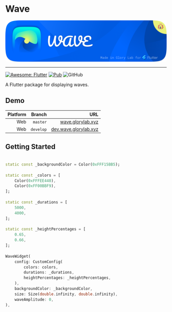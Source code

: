 # Wave

<img src='../assets/wave_banner.png' width="1000" height="auto" alt="Flutter package: WAVE" />

---

[![Awesome: Flutter](https://img.shields.io/badge/⌐◨─◨-AwesomeFlutter-blue.svg?logo=flutter&longCache=true&style=flat-square)](https://github.com/Solido/awesome-flutter#effect) 
[![Pub](https://img.shields.io/pub/v/wave.svg?logo=flutter&style=flat-square)](https://pub.dev/packages/wave)
![GitHub](https://img.shields.io/github/license/mashape/apistatus.svg?longCache=true&style=flat-square)

A Flutter package for displaying waves.

## Demo

| Platform  | Branch    | URL   | 
| -:        | -:        | -:    |
| Web       | `master`  | [wave.glorylab.xyz](https://wave.glorylab.xyz "The demo page of the wave package.") |
| Web       | `develop` | [dev.wave.glorylab.xyz](https://dev.wave.glorylab.xyz "The demo page of the wave package's develop branch.") |



## Getting Started

``` Dart

static const _backgroundColor = Color(0xFFF15BB5);

static const _colors = [
    Color(0xFFFEE440),
    Color(0xFF00BBF9),
];

static const _durations = [
    5000,
    4000,
];

static const _heightPercentages = [
    0.65,
    0.66,
];

WaveWidget(
    config: CustomConfig(
        colors: colors,
        durations: _durations,
        heightPercentages: _heightPercentages,
    ),
    backgroundColor: _backgroundColor,
    size: Size(double.infinity, double.infinity),
    waveAmplitude: 0,
),
```